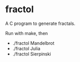 # fractol

A C program to generate fractals.

Run with make, then 
- ./fractol Mandelbrot
- ./fractol Julia
- ./fractol Sierpinski
